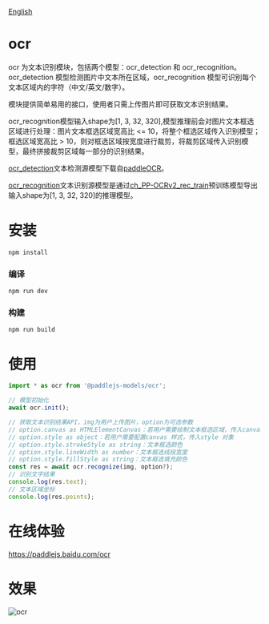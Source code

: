 [English](./README.md)

# ocr

ocr 为文本识别模块，包括两个模型：ocr_detection 和 ocr_recognition。ocr_detection 模型检测图片中文本所在区域，ocr_recognition 模型可识别每个文本区域内的字符（中文/英文/数字）。

模块提供简单易用的接口，使用者只需上传图片即可获取文本识别结果。

ocr_recognition模型输入shape为[1, 3, 32, 320],模型推理前会对图片文本框选区域进行处理：图片文本框选区域宽高比 <= 10，将整个框选区域传入识别模型；框选区域宽高比 > 10，则对框选区域按宽度进行裁剪，将裁剪区域传入识别模型，最终拼接裁剪区域每一部分的识别结果。

[ocr_detection](https://paddleocr.bj.bcebos.com/PP-OCRv2/chinese/ch_PP-OCRv2_det_infer.tar)文本检测源模型下载自[paddleOCR](https://github.com/PaddlePaddle/PaddleOCR)。

[ocr_recognition](https://paddlejs.bj.bcebos.com/models/ch_PP-OCRv2_static_320.zip)文本识别源模型是通过[ch_PP-OCRv2_rec_train](https://paddleocr.bj.bcebos.com/PP-OCRv2/chinese/ch_PP-OCRv2_rec_train.tar)预训练模型导出输入shape为[1, 3, 32, 320]的推理模型。

# 安装
```
npm install
```

### 编译
```
npm run dev
```

### 构建
```
npm run build
```

# 使用

```js
import * as ocr from '@paddlejs-models/ocr';

// 模型初始化
await ocr.init();

// 获取文本识别结果API，img为用户上传图片，option为可选参数 
// option.canvas as HTMLElementCanvas：若用户需要绘制文本框选区域，传入canvas元素
// option.style as object：若用户需要配置canvas 样式，传入style 对象
// option.style.strokeStyle as string：文本框选颜色
// option.style.lineWidth as number：文本框选线段宽度
// option.style.fillStyle as string：文本框选填充颜色
const res = await ocr.recognize(img, option?);
// 识别文字结果
console.log(res.text);
// 文本区域坐标
console.log(res.points);
```

# 在线体验

https://paddlejs.baidu.com/ocr

# 效果
<img alt="ocr" src="https://user-images.githubusercontent.com/43414102/156380942-2ee5ad8d-d023-4cd3-872c-b18ebdcbb3f3.gif">
